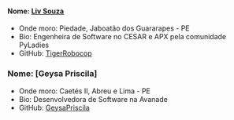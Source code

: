 #### Nome: [Liv Souza](https://github.com/TigerRobocop/)
- Onde moro: Piedade, Jaboatão dos Guararapes - PE
- Bio: Engenheira de Software no CESAR e APX pela comunidade PyLadies
- GitHub: [TigerRobocop](https://github.com/TigerRobocop/)

### Nome: [Geysa Priscila]
- Onde moro: Caetés II, Abreu e Lima - PE
- Bio: Desenvolvedora de Software na Avanade
- GitHub: [GeysaPriscila](https://github.com/GeysaPriscila/)